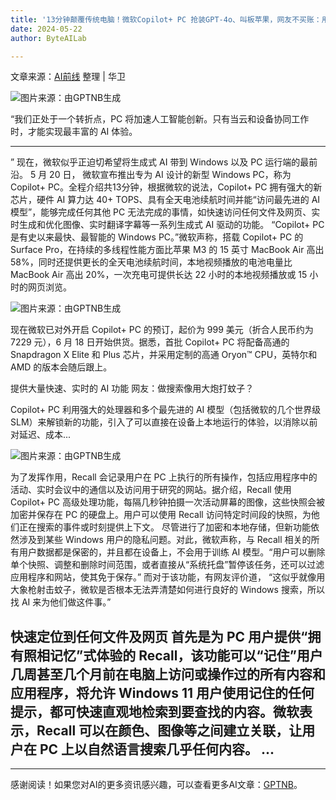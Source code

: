 ```yaml
---
title: '13分钟颠覆传统电脑！微软Copilot+ PC 抢装GPT-4o、叫板苹果，网友不买账：用大炮打蚊子'
date: 2024-05-22
author: ByteAILab

---
```


文章来源：[AI前线](https://mp.weixin.qq.com/s/CrbrbtuSL_L9wRvCgBUEwg)
整理 | 华卫

![图片来源：由GPTNB生成](http://www.jesonc.com/upload/3B33CB85B496C0CB6FBA4C2BD79320AD/1716272917951/FsiX6gRQI-ofQwtI6deqf6cmwnjZ.png)

“我们正处于一个转折点，PC 将加速人工智能创新。只有当云和设备协同工作时，才能实现最丰富的 AI 体验。

---
”
现在，微软似乎正迫切希望将生成式 AI 带到 Windows 以及 PC 运行端的最前沿。 5 月 20 日， 微软宣布推出专为 AI 设计的新型 Windows PC，称为 Copilot+ PC。全程介绍共13分钟，根据微软的说法，Copilot+ PC 拥有强大的新芯片，硬件 AI 算力达 40+ TOPS、具有全天电池续航时间并能“访问最先进的 AI 模型”，能够完成任何其他 PC 无法完成的事情，如快速访问任何文件及网页、实时生成和优化图像、实时翻译字幕等一系列生成式 AI 驱动的功能。
“Copilot+ PC 是有史以来最快、最智能的 Windows PC。”微软声称，搭载 Copilot+ PC 的 Surface Pro，在持续的多线程性能方面比苹果 M3 的 15 英寸 MacBook Air 高出 58%，同时还提供更长的全天电池续航时间，本地视频播放的电池电量比 MacBook Air 高出 20%，一次充电可提供长达 22 小时的本地视频播放或 15 小时的网页浏览。

![图片来源：由GPTNB生成](http://www.jesonc.com/FumCyxUJ0mneHUGHJVz55w4MVo8h)

现在微软已对外开启 Copilot+ PC 的预订，起价为 999 美元（折合人民币约为 7229 元），6 月 18 日开始供货。据悉，首批 Copilot+ PC 将配备高通的 Snapdragon X Elite 和 Plus 芯片，并采用定制的高通 Oryon™ CPU，英特尔和 AMD 的版本会随后跟上。

提供大量快速、实时的 AI 功能
网友：做搜索像用大炮打蚊子？

Copilot+ PC 利用强大的处理器和多个最先进的 AI 模型（包括微软的几个世界级 SLM）来解锁新的功能，引入了可以直接在设备上本地运行的体验，以消除以前对延迟、成本...

![图片来源：由GPTNB生成](http://www.jesonc.com/upload/3B33CB85B496C0CB6FBA4C2BD79320AD/1716272061924/FgHQqyIMr_CDNi7UWEwXOrQt5eTV.gif)

为了发挥作用，Recall 会记录用户在 PC 上执行的所有操作，包括应用程序中的活动、实时会议中的通信以及访问用于研究的网站。据介绍，Recall 使用 Copilot+ PC 高级处理功能，每隔几秒钟拍摄一次活动屏幕的图像，这些快照会被加密并保存在 PC 的硬盘上。用户可以使用 Recall 访问特定时间段的快照，为他们正在搜索的事件或时刻提供上下文。
尽管进行了加密和本地存储，但新功能依然涉及到某些 Windows 用户的隐私问题。对此，微软声称，与 Recall 相关的所有用户数据都是保密的，并且都在设备上，不会用于训练 AI 模型。“用户可以删除单个快照、调整和删除时间范围，或者直接从“系统托盘”暂停该任务，还可以过滤应用程序和网站，使其免于保存。”
而对于该功能，有网友评价道， “这似乎就像用大象枪射击蚊子，微软是否根本无法弄清楚如何进行良好的 Windows 搜索，所以找 AI 来为他们做这件事。”

快速定位到任何文件及网页
首先是为 PC 用户提供“拥有照相记忆”式体验的 Recall，该功能可以“记住”用户几周甚至几个月前在电脑上访问或操作过的所有内容和应用程序，将允许 Windows 11 用户使用记住的任何提示，都可快速直观地检索到要查找的内容。微软表示，Recall 可以在颜色、图像等之间建立关联，让用户在 PC 上以自然语言搜索几乎任何内容。
...
---
---
感谢阅读！如果您对AI的更多资讯感兴趣，可以查看更多AI文章：[GPTNB](https://gptnb.com)。